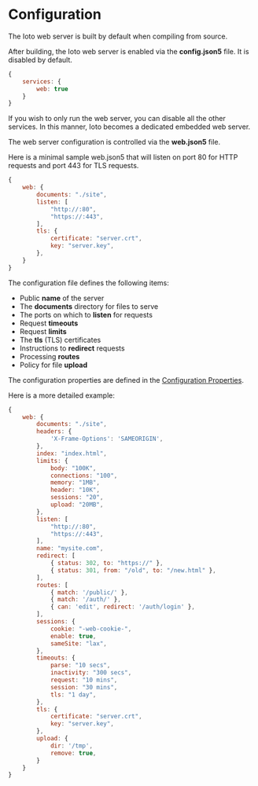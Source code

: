 # Configuration

The Ioto web server is built by default when compiling from source.

After building, the Ioto web server is enabled via the **config.json5** file. It is disabled by default.

```javascript
{
    services: {
        web: true
    }
}
```

If you wish to only run the web server, you can disable all the other services. In this manner, Ioto becomes a dedicated embedded web server.

The web server configuration is controlled via the **web.json5** file.

Here is a minimal sample web.json5 that will listen on port 80 for HTTP requests and port 443 for TLS requests.

```javascript
{
    web: {
        documents: "./site",
        listen: [
            "http://:80",
            "https://:443",
        ],
        tls: {
            certificate: "server.crt",
            key: "server.key",
        },
    }
}
```

The configuration file defines the following items:

* Public **name** of the server
* The **documents** directory for files to serve
* The ports on which to **listen** for requests
* Request **timeouts**
* Request **limits**
* The **tls** (TLS) certificates
* Instructions to **redirect** requests
* Processing **routes**
* Policy for file **upload**

The configuration properties are defined in the [Configuration Properties](./properties.md).

Here is a more detailed example:

```javascript
{
    web: {
        documents: "./site",
        headers: {
            'X-Frame-Options': 'SAMEORIGIN',
        },
        index: "index.html",
        limits: {
            body: "100K",
            connections: "100",
            memory: "1MB",
            header: "10K",
            sessions: "20",
            upload: "20MB",
        },
        listen: [
            "http://:80",
            "https://:443",
        ],
        name: "mysite.com",
        redirect: [
            { status: 302, to: "https://" },
            { status: 301, from: "/old", to: "/new.html" },
        ],
        routes: [
            { match: '/public/' },
            { match: '/auth/' },
            { can: 'edit', redirect: '/auth/login' },
        ],
        sessions: {
            cookie: "-web-cookie-",
            enable: true,
            sameSite: "lax",
        },
        timeouts: {
            parse: "10 secs",
            inactivity: "300 secs",
            request: "10 mins",
            session: "30 mins",
            tls: "1 day",
        },
        tls: {
            certificate: "server.crt",
            key: "server.key",
        },
        upload: {
            dir: '/tmp',
            remove: true,
        }
    }
}
```
